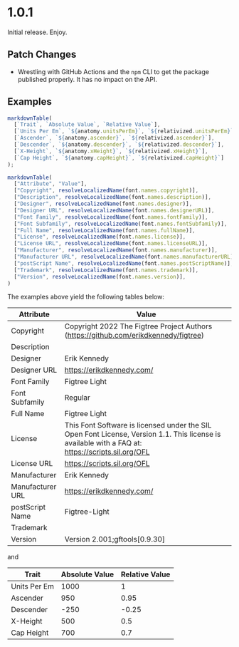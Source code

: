 # 1.0.1

Initial release.
Enjoy.

## Patch Changes

* Wrestling with GitHub Actions and the `npm` CLI to get the
  package published properly. It has no impact on the API.

## Examples

```ts
markdownTable(
  [`Trait`, `Absolute Value`, `Relative Value`],
  [`Units Per Em`, `${anatomy.unitsPerEm}`, `${relativized.unitsPerEm}`],
  [`Ascender`, `${anatomy.ascender}`, `${relativized.ascender}`],
  [`Descender`, `${anatomy.descender}`, `${relativized.descender}`],
  [`X-Height`, `${anatomy.xHeight}`, `${relativized.xHeight}`],
  [`Cap Height`, `${anatomy.capHeight}`, `${relativized.capHeight}`]
);
```

```ts
markdownTable(
  ["Attribute", "Value"],
  ["Copyright", resolveLocalizedName(font.names.copyright)],
  ["Description", resolveLocalizedName(font.names.description)],
  ["Designer", resolveLocalizedName(font.names.designer)],
  ["Designer URL", resolveLocalizedName(font.names.designerURL)],
  ["Font Family", resolveLocalizedName(font.names.fontFamily)],
  ["Font Subfamily", resolveLocalizedName(font.names.fontSubfamily)],
  ["Full Name", resolveLocalizedName(font.names.fullName)],
  ["License", resolveLocalizedName(font.names.license)],
  ["License URL", resolveLocalizedName(font.names.licenseURL)],
  ["Manufacturer", resolveLocalizedName(font.names.manufacturer)],
  ["Manufacturer URL", resolveLocalizedName(font.names.manufacturerURL)],
  ["postScript Name", resolveLocalizedName(font.names.postScriptName)],
  ["Trademark", resolveLocalizedName(font.names.trademark)],
  ["Version", resolveLocalizedName(font.names.version)],
)
````

The examples above yield the following tables below:

| Attribute        | Value                                                                                                                                             |
| ---------------- | ------------------------------------------------------------------------------------------------------------------------------------------------- |
| Copyright        | Copyright 2022 The Figtree Project Authors (<https://github.com/erikdkennedy/figtree>)                                                              |
| Description      |                                                                                                                                                   |
| Designer         | Erik Kennedy                                                                                                                                      |
| Designer URL     | <https://erikdkennedy.com/>                                                                                                                         |
| Font Family      | Figtree Light                                                                                                                                     |
| Font Subfamily   | Regular                                                                                                                                           |
| Full Name        | Figtree Light                                                                                                                                     |
| License          | This Font Software is licensed under the SIL Open Font License, Version 1.1. This license is available with a FAQ at: <https://scripts.sil.org/OFL> |
| License URL      | <https://scripts.sil.org/OFL>                                                                                                                       |
| Manufacturer     | Erik Kennedy                                                                                                                                      |
| Manufacturer URL | <https://erikdkennedy.com/>                                                                                                                         |
| postScript Name  | Figtree-Light                                                                                                                                     |
| Trademark        |                                                                                                                                                   |
| Version          | Version 2.001;gftools[0.9.30]                                                                                                                     |

and

| Trait        | Absolute Value | Relative Value |
| ------------ | -------------- | -------------- |
| Units Per Em | 1000           | 1              |
| Ascender     | 950            | 0.95           |
| Descender    | -250           | -0.25          |
| X-Height     | 500            | 0.5            |
| Cap Height   | 700            | 0.7            |
